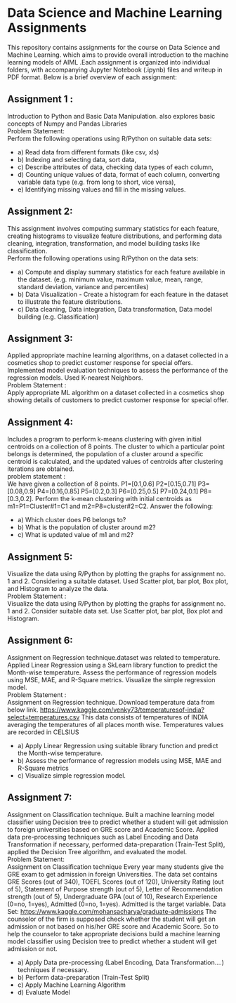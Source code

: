 # Data Science and Machine Learning Assignments
This repository contains assignments for the course on Data Science and Machine Learning. which aims to provide overall introduction to the machine learning models of AIML .Each assignment is organized into individual folders, with accompanying Jupyter Notebook (.ipynb) files and writeup in PDF format. 
Below is a brief overview of each assignment:
## Assignment 1 :
Introduction to Python and Basic Data Manipulation. also explores basic concepts of Numpy and Pandas Libraries <br />
Problem Statement:<br />
Perform the following operations using R/Python on suitable data sets:
* a) Read data from different formats (like csv, xls)
* b) Indexing and selecting data, sort data,
* c) Describe attributes of data, checking data types of each column,
* d) Counting unique values of data, format of each column, converting variable data type (e.g. from long to short, vice versa),
* e) Identifying missing values and fill in the missing values.

## Assignment 2: 
This assignment involves computing summary statistics for each feature, creating histograms to visualize feature distributions, and performing data cleaning, integration, transformation, and model building tasks like classification.<br />
Perform the following operations using R/Python on the data sets:
* a) Compute and display summary statistics for each feature available in the dataset. (e.g. minimum value, maximum value, mean, range, standard deviation, variance and percentiles)
* b) Data Visualization - Create a histogram for each feature in the dataset to illustrate the feature distributions.
* c) Data cleaning, Data integration, Data transformation, Data model building (e.g. Classification)

## Assignment 3:
Applied appropriate machine learning algorithms, on a dataset collected in a cosmetics shop to predict customer response for special offers. Implemented model evaluation techniques to assess the performance of the regression models. Used K-nearest Neighbors.<br />
Problem Statement :<br /> 
Apply appropriate ML algorithm on a dataset collected in a cosmetics shop showing details of 
customers to predict customer response for special offer.

## Assignment 4:

Includes a program to perform k-means clustering with given initial centroids on a collection of 8 points. The cluster to which a particular point belongs is determined, the population of a cluster around a specific centroid is calculated, and the updated values of centroids after clustering iterations are obtained. <br />
problem statement : <br />
We have given a collection of 8 points. P1=[0.1,0.6] P2=[0.15,0.71] P3=[0.08,0.9] P4=[0.16,0.85] P5=[0.2,0.3] P6=[0.25,0.5] P7=[0.24,0.1] P8=[0.3,0.2]. Perform the k-mean clustering with initial centroids as m1=P1=Cluster#1=C1 and m2=P8=cluster#2=C2. 
Answer the following:
* a) Which cluster does P6 belongs to?
* b) What is the population of cluster around m2?
* c) What is updated value of m1 and m2?

## Assignment 5:
Visualize the data using R/Python by plotting the graphs for assignment no. 1 and 2. Considering a suitable dataset. Used Scatter plot, bar plot, Box plot, and Histogram to analyze the data.<br />
Problem Statement : <br />
Visualize the data using R/Python by plotting the graphs for assignment no. 1 and 2. Consider suitable data set. Use Scatter plot, bar plot, Box plot and Histogram.

## Assignment 6:
Assignment on Regression technique.dataset was related to temperature. Applied Linear Regression using a SkLearn library function to predict the Month-wise temperature. Assess the performance of regression models using MSE, MAE, and R-Square metrics. Visualize the simple regression model.<br />
Problem Statement : <br />
Assignment on Regression technique. Download temperature data from below link. https://www.kaggle.com/venky73/temperaturesof-india?select=temperatures.csv This data consists of temperatures of INDIA averaging the temperatures of all places month wise. Temperatures values are recorded in CELSIUS 
* a) Apply Linear Regression using suitable library function and predict the Month-wise 
temperature.
* b) Assess the performance of regression models using MSE, MAE and R-Square metrics
* c) Visualize simple regression model.

## Assignment 7:
Assignment on Classification technique. Built a machine learning model classifier using Decision tree to predict whether a student will get admission to foreign universities based on GRE score and Academic Score. Applied data pre-processing techniques such as Label Encoding and Data Transformation if necessary, performed data-preparation (Train-Test Split), applied the Decision Tree algorithm, and evaluated the model.<br />
Problem Statement:<br />
Assignment on Classification technique
Every year many students give the GRE exam to get admission in foreign Universities. The data set contains GRE Scores (out of 340), TOEFL Scores (out of 120), University Rating (out of 5), Statement of Purpose strength (out of 5), Letter of Recommendation strength (out of 5), Undergraduate GPA (out of 10), Research Experience (0=no, 1=yes), Admitted (0=no, 1=yes). Admitted is the target variable. Data Set: https://www.kaggle.com/mohansacharya/graduate-admissions The counselor of the firm is supposed check whether the student will get an admission or not based on his/her GRE score and Academic Score. So to help the counselor to take appropriate decisions build a machine learning model classifier using Decision tree to predict whether a student will get admission or not.
* a) Apply Data pre-processing (Label Encoding, Data Transformation….) techniques if
necessary. 
* b) Perform data-preparation (Train-Test Split)
* c) Apply Machine Learning Algorithm
* d) Evaluate Model
